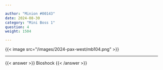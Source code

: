 ```yaml
---

author: "Minion #00143"
date: 2024-08-30
category: "Mini Boss 1"
question: 4
weight: 1504

---
```


{{< image src="/images/2024-pax-west/mb104.png" >}}

---

{{< answer >}} Bioshock {{< /answer >}}

